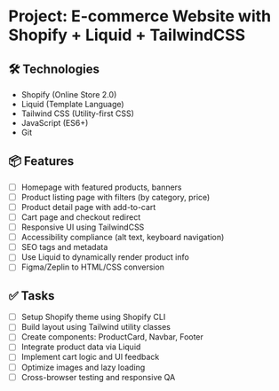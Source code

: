 # Project: E-commerce Website with Shopify + Liquid + TailwindCSS

## 🛠 Technologies
- Shopify (Online Store 2.0)
- Liquid (Template Language)
- Tailwind CSS (Utility-first CSS)
- JavaScript (ES6+)
- Git

## 📦 Features
- [ ] Homepage with featured products, banners
- [ ] Product listing page with filters (by category, price)
- [ ] Product detail page with add-to-cart
- [ ] Cart page and checkout redirect
- [ ] Responsive UI using TailwindCSS
- [ ] Accessibility compliance (alt text, keyboard navigation)
- [ ] SEO tags and metadata
- [ ] Use Liquid to dynamically render product info
- [ ] Figma/Zeplin to HTML/CSS conversion

## ✅ Tasks
- [ ] Setup Shopify theme using Shopify CLI
- [ ] Build layout using Tailwind utility classes
- [ ] Create components: ProductCard, Navbar, Footer
- [ ] Integrate product data via Liquid
- [ ] Implement cart logic and UI feedback
- [ ] Optimize images and lazy loading
- [ ] Cross-browser testing and responsive QA